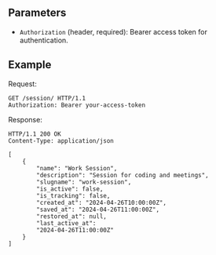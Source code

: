 ## Parameters

- `Authorization` (header, required): Bearer access token for authentication.

## Example

Request:

```http
GET /session/ HTTP/1.1
Authorization: Bearer your-access-token
```

Response:

```http
HTTP/1.1 200 OK
Content-Type: application/json

[ 
    { 
        "name": "Work Session", 
        "description": "Session for coding and meetings", 
        "slugname": "work-session", 
        "is_active": false, 
        "is_tracking": false, 
        "created_at": "2024-04-26T10:00:00Z", 
        "saved_at": "2024-04-26T11:00:00Z", 
        "restored_at": null, 
        "last_active_at": 
        "2024-04-26T11:00:00Z" 
    } 
]
```